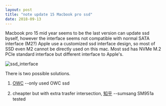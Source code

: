 ```yaml
---
layout: post
title: "note update 15 Macbook pro ssd"
date: 2018-09-13
---
```


Macbook pro 15 mid year seems to be the last version can update ssd byself,
however the interface seems not compatible with normal SATA interface (M2?) 
Apple use a customized ssd interface design, so most of SSD even M2 cannot be directly used on this mac.
Most ssd has NVMe M.2 PCIe standard interface but different interface to Apple's.


![ssd_interface](https://user-images.githubusercontent.com/3467118/45581785-22c41780-b8e8-11e8-9e6a-bc497ec79bfb.jpg)




There is two possible solutions.


1. [OWC](https://eshop.macsales.com/shop/ssd/owc/macbook-pro-retina-display/2013-2014-2015)
--only used OWC ssd

2. cheapter but with extra trasfer intersection, [知乎](https://zhuanlan.zhihu.com/p/35806613)
--sumsang SM951a tested
